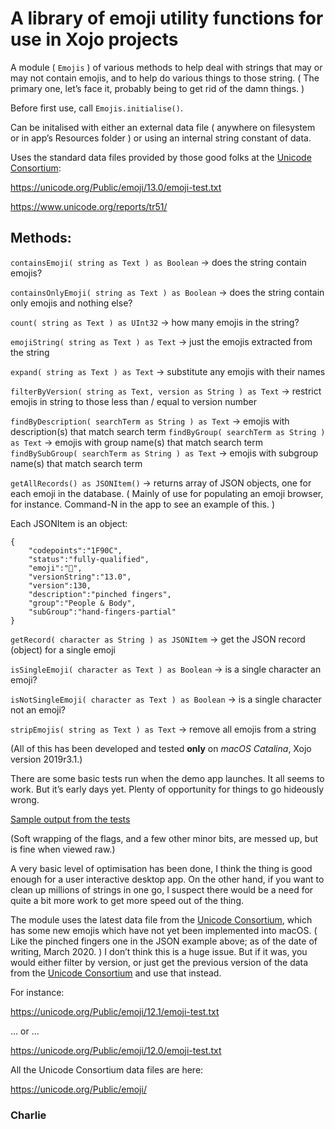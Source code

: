 # A library of emoji utility functions for use in Xojo projects

A module ( `Emojis` ) of various methods to help deal with strings that may or may not contain emojis, and to help do various things to those string. ( The primary one, let’s face it, probably being to get rid of the damn things. )

Before first use, call `Emojis.initialise()`.

Can be initalised with either an external data file ( anywhere on filesystem or in app’s Resources folder ) or using an internal string constant of data.

Uses the standard data files provided by those good folks at the [Unicode Consortium](https://home.unicode.org):

https://unicode.org/Public/emoji/13.0/emoji-test.txt

https://www.unicode.org/reports/tr51/

## Methods:

`containsEmoji( string as Text ) as Boolean` -> does the string contain emojis?

`containsOnlyEmoji( string as Text ) as Boolean` -> does the string contain only emojis and nothing else?

`count( string as Text ) as UInt32` -> how many emojis in the string?

`emojiString( string as Text ) as Text` -> just the emojis extracted from the string

`expand( string as Text ) as Text` -> substitute any emojis with their names

`filterByVersion( string as Text, version as String ) as Text` -> restrict emojis in string to those less than / equal to version number

`findByDescription( searchTerm as String ) as Text` -> emojis with description(s) that match search term
`findByGroup( searchTerm as String ) as Text` -> emojis with group name(s) that match search term
`findBySubGroup( searchTerm as String ) as Text` -> emojis with subgroup name(s) that match search term

`getAllRecords() as JSONItem()` -> returns array of JSON objects, one for each emoji in the database. ( Mainly of use for populating an emoji browser, for instance. Command-N in the app to see an example of this. )

Each JSONItem is an object:

    {
        "codepoints":"1F90C",
        "status":"fully-qualified",
        "emoji":"🤌",
        "versionString":"13.0",
        "version":130,
        "description":"pinched fingers",
        "group":"People & Body",
        "subGroup":"hand-fingers-partial"
    }

`getRecord( character as String ) as JSONItem` -> get the JSON record (object) for a single emoji

`isSingleEmoji( character as Text ) as Boolean` -> is a single character an emoji?

`isNotSingleEmoji( character as Text ) as Boolean` -> is a single character not an emoji?

`stripEmojis( string as Text ) as Text` -> remove all emojis from a string

(All of this has been developed and tested **only** on *macOS Catalina*, Xojo version 2019r3.1.)

There are some basic tests run when the demo app launches. It all seems to work. But it’s early days yet. Plenty of opportunity for things to go hideously wrong.

[Sample output from the tests](output.md)

(Soft wrapping of the flags, and a few other minor bits, are messed up, but is fine when viewed raw.)

A very basic level of optimisation has been done, I think the thing is good enough for a user interactive desktop app. On the other hand, if you want to clean up millions of strings in one go, I suspect there would be a need for quite a bit more work to get more speed out of the thing.

The module uses the latest data file from the [Unicode Consortium](https://home.unicode.org), which has some new emojis which have not yet been implemented into macOS. ( Like the pinched fingers one in the JSON example above; as of the date of writing, March 2020. ) I don’t think this is a huge issue. But if it was, you would either filter by version, or just get the previous version of the data from the [Unicode Consortium](https://home.unicode.org) and use that instead.

For instance:

https://unicode.org/Public/emoji/12.1/emoji-test.txt

... or ...

https://unicode.org/Public/emoji/12.0/emoji-test.txt

All the Unicode Consortium data files are here:

https://unicode.org/Public/emoji/

### Charlie
